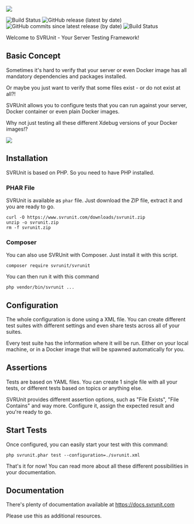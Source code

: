 [<img src="https://raw.githubusercontent.com/wiki/svrunit/svrunit/assets/logo.png">]()

![Build Status](https://github.com/svrunit/svrunit/actions/workflows/ci_pipe.yml/badge.svg) ![GitHub release (latest by date)](https://img.shields.io/github/v/release/svrunit/svrunit) ![GitHub commits since latest release (by date)](https://img.shields.io/github/commits-since/svrunit/svrunit/latest) ![Build Status](https://github.com/svrunit/svrunit/actions/workflows/nightly_build.yml/badge.svg)

Welcome to SVRUnit - Your Server Testing Framework!

## Basic Concept

Sometimes it's hard to verify that your server or even Docker image has all mandatory dependencies and packages installed.

Or maybe you just want to verify that some files exist - or do not exist at all?!

SVRUnit allows you to configure tests that you can run against your server, Docker container or even plain Docker images.

Why not just testing all these different Xdebug versions of your Docker images!?

[<img src="https://raw.githubusercontent.com/wiki/svrunit/svrunit/assets/test-result.png">]()

## Installation

SVRUnit is based on PHP. So you need to have PHP installed.

### PHAR File

SVRUnit is available as `phar` file.
Just download the ZIP file, extract it and you are ready to go.

```
curl -O https://www.svrunit.com/downloads/svrunit.zip
unzip -o svrunit.zip
rm -f svrunit.zip
```

### Composer

You can also use SVRUnit with Composer. Just install it with this script.

```
composer require svrunit/svrunit
```

You can then run it with this command

```
php vendor/bin/svrunit ...
```

## Configuration

The whole configuration is done using a XML file.
You can create different test suites with different settings and even share tests across all of your suites.

Every test suite has the information where it will be run.
Either on your local machine, or in a Docker image that will be spawned automatically for you.

## Assertions

Tests are based on YAML files. You can create 1 single file with all your tests, or different tests based on topics or anything else.

SVRUnit provides different assertion options, such as "File Exists", "File Contains" and way more. Configure it, assign the expected result and you're ready to go.

## Start Tests

Once configured, you can easily start your test with this command:

```
php svrunit.phar test --configuration=./svrunit.xml
```

That's it for now!
You can read more about all these different possibilities in your documentation.

## Documentation

There's plenty of documentation available at https://docs.svrunit.com

Please use this as additional resources.

